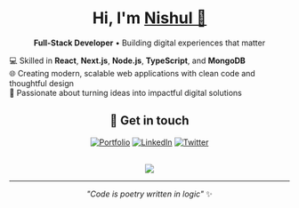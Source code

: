 <h1 align="center">Hi, I'm <a href="https://nishuldhakar.com/" target="_blank">Nishul 👋</a></h1>

<p align="center">
  <strong>Full-Stack Developer</strong> • Building digital experiences that matter
</p>

💻 Skilled in **React**, **Next.js**, **Node.js**, **TypeScript**, and **MongoDB**  
🌐 Creating modern, scalable web applications with clean code and thoughtful design  
🚀 Passionate about turning ideas into impactful digital solutions

</div>

<!--
---

<p align="center">
  <img src="https://skillicons.dev/icons?i=js,ts,react,nextjs,nodejs,express,mongodb,tailwind,html,css,git,github,vscode&theme=dark&perline=7" alt="Tech Stack" />
</p>

<p align="center">
  <img src="https://github-readme-streak-stats.herokuapp.com/?user=NishulDhakar&hide_border=true&theme=dark&background=0D1117&ring=36BCF7&fire=36BCF7&currStreakLabel=36BCF7" alt="GitHub streak stats" />
</p>

--- 
-->

<div align="center">

## 🤝 Get in touch

[![Portfolio](https://img.shields.io/badge/🌐_Portfolio-36BCF7?style=for-the-badge&logoColor=white&labelColor=1F222E)](https://nishuldhakar.com)
[![LinkedIn](https://img.shields.io/badge/LinkedIn-0A66C2?style=for-the-badge&logo=linkedin&logoColor=white&labelColor=1F222E)](https://linkedin.com/in/nishul-dhakar)
[![Twitter](https://img.shields.io/badge/X-000000?style=for-the-badge&logo=x&logoColor=white&labelColor=1F222E)](https://x.com/nishuldhakar)

<br>

<img src="https://komarev.com/ghpvc/?username=NishulDhakar&style=for-the-badge&color=36BCF7&labelColor=1F222E" />

</div>

---

<div align="center">
  <em>"Code is poetry written in logic"</em> ✨
</div>
